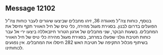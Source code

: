 ## Message 12102

בנוסף, כוחות צה"ל מאוגדה 36, זיהו מחבלים שביצעו שיגורים לעבר כוחות צה"ל הפועלים בדרום לבנון. בסגירת מעגל מהירה, כלי טיס של חיל האוויר תקף וחיסל את המחבלים.
בשעות הבוקר, שני מחבלים של ארגון הטרור חיזבאללה ביצעו ירי אל עבר כוחות חטיבת גולני שפעלו במרחב, בסגירת מעגל מהירה כלי טיס של חיל האוויר בשיתוף מכלול התקיפה של חטיבת האש 282 חיסלו את המחבלים. אין נפגעים לכוחותינו.

